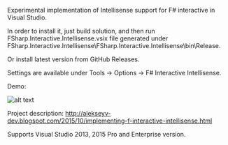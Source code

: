 Experimental implementation of Intellisense support for F# interactive in Visual Studio.

In order to install it, just build solution, and then run FSharp.Interactive.Intellisense.vsix file generated under
FSharp.Interactive.Intellisense\FSharp.Interactive.Intellisense\bin\Release.

Or install latest version from GitHub Releases.

Settings are available under Tools -> Options -> F# Interactive Intellisense.

Demo:

![alt text](https://raw.githubusercontent.com/vlasenkoalexey/FSharp.Interactive.Intellisense/master/Demo.png "FSI Intellisense demo")

Project description: http://alekseyv-dev.blogspot.com/2015/10/implementing-f-interactive-intellisense.html

Supports Visual Studio 2013, 2015 Pro and Enterprise version.
